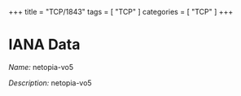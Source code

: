 +++
title = "TCP/1843"
tags = [ "TCP" ]
categories = [ "TCP" ]
+++

# IANA Data

_Name:_ netopia-vo5

_Description:_ netopia-vo5

